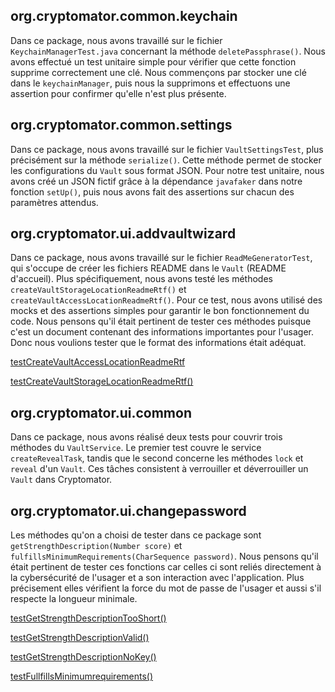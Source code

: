 ## org.cryptomator.common.keychain

Dans ce package, nous avons travaillé sur le fichier `KeychainManagerTest.java` concernant la méthode `deletePassphrase()`. Nous avons effectué un test unitaire simple pour vérifier que cette fonction supprime correctement une clé. Nous commençons par stocker une clé dans le `keychainManager`, puis nous la supprimons et effectuons une assertion pour confirmer qu'elle n'est plus présente.

## org.cryptomator.common.settings

Dans ce package, nous avons travaillé sur le fichier `VaultSettingsTest`, plus précisément sur la méthode `serialize()`. Cette méthode permet de stocker les configurations du `Vault` sous format JSON.
Pour notre test unitaire, nous avons créé un JSON fictif grâce à la dépendance `javafaker` dans notre fonction `setUp()`, puis nous avons fait des assertions sur chacun des paramètres attendus.



## org.cryptomator.ui.addvaultwizard

Dans ce package, nous avons travaillé sur le fichier `ReadMeGeneratorTest`, qui s'occupe de créer les fichiers README dans le `Vault` (README d'accueil). Plus spécifiquement, nous avons testé les méthodes `createVaultStorageLocationReadmeRtf()` et `createVaultAccessLocationReadmeRtf()`. Pour ce test, nous avons utilisé des mocks et des assertions simples pour garantir le bon fonctionnement du code.
Nous pensons qu'il était pertinent de tester ces méthodes puisque c'est un document contenant des informations importantes pour l'usager. Donc nous voulions tester que le format des informations était adéquat.

[testCreateVaultAccessLocationReadmeRtf](www.todojouterref.ca)

[testCreateVaultStorageLocationReadmeRtf()]()

## org.cryptomator.ui.common

Dans ce package, nous avons réalisé deux tests pour couvrir trois méthodes du `VaultService`. Le premier test couvre le service `createRevealTask`, tandis que le second concerne les méthodes `lock` et `reveal` d'un `Vault`. Ces tâches consistent à verrouiller et déverrouiller un `Vault` dans Cryptomator.

## org.cryptomator.ui.changepassword

Les méthodes qu'on a choisi de tester dans ce package sont `getStrengthDescription(Number score)` et `fulfillsMinimumRequirements(CharSequence password)`.
Nous pensons qu'il était pertinent de tester ces fonctions car celles ci sont reliés directement à la cybersécurité de l'usager et a son interaction avec l'application. Plus précisement elles vérifient 
la force du mot  de passe de l'usager et aussi s'il respecte la longueur minimale.

[testGetStrengthDescriptionTooShort()](www.todojouterref.ca)

[testGetStrengthDescriptionValid()]()

[testGetStrengthDescriptionNoKey()]()

[testFullfillsMinimumrequirements()]()